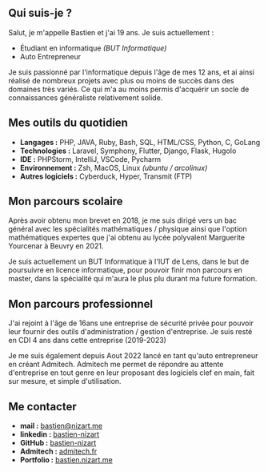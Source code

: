 ## Qui suis-je ?

Salut, je m'appelle Bastien et j'ai 19 ans. Je suis actuellement : 

- Étudiant en informatique *(BUT Informatique)*
- Auto Entrepreneur

Je suis passionné par l'informatique depuis l'âge de mes 12 ans, et ai ainsi réalisé de nombreux projets avec plus ou moins de succès dans des domaines très variés. Ce qui m'a au moins permis d'acquérir un socle de connaissances généraliste relativement solide.

## Mes outils du quotidien

* **Langages :** PHP, JAVA, Ruby, Bash, SQL, HTML/CSS, Python, C, GoLang
* **Technologies :**  Laravel, Symphony, Flutter, Django, Flask, HugoIo
* **IDE :** PHPStorm, IntelliJ, VSCode, Pycharm
* **Environnement :** Zsh, MacOS, Linux *(ubuntu / arcolinux)*
* **Autres logiciels :** Cyberduck, Hyper, Transmit (FTP)

## Mon parcours scolaire

Après avoir obtenu mon brevet en 2018, je me suis dirigé vers un bac général avec les spécialités mathématiques / physique ainsi que l'option mathématiques expertes que j'ai obtenu au lycée polyvalent Marguerite Yourcenar à Beuvry en 2021.

Je suis actuellement un BUT Informatique à l'IUT de Lens, dans le but de poursuivre en licence informatique, pour pouvoir finir mon parcours en master, dans la spécialité qui m'aura le plus plu durant ma future formation.

## Mon parcours professionnel

J'ai rejoint à l'âge de 16ans une entreprise de sécurité privée pour pouvoir leur fournir des outils d'administration / gestion d'entreprise. Je suis resté en CDI 4 ans dans cette entreprise (2019-2023)

Je me suis également depuis Aout 2022 lancé en tant qu'auto entrepreneur en créant Admitech. Admitech me permet de répondre au attente d'entreprise en tout genre en leur proposant des logiciels clef en main, fait sur mesure, et simple d'utilisation.

## Me contacter

* **mail :** bastien@nizart.me
* **linkedin :** [bastien-nizart](https://www.linkedin.com/in/bastien-nizart/)
* **GitHub :** [bastien-nizart](https://github.com/bastien-nizart)
* **Admitech :** [admitech.fr](https://admitech.fr)
* **Portfolio :** [bastien.nizart.me](https://bastien.nizart.me)
